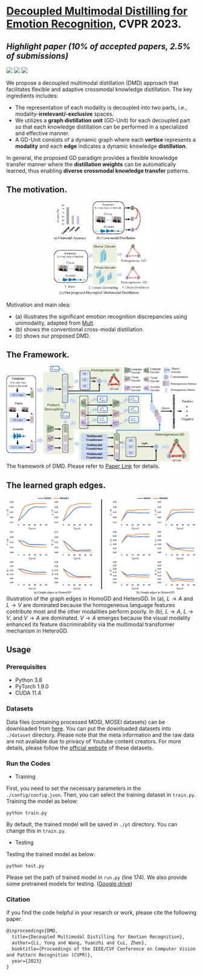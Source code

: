 # [Decoupled Multimodal Distilling for Emotion Recognition](https://arxiv.org/abs/2303.13802), CVPR 2023. 

## ***Highlight paper (10% of accepted papers, 2.5% of submissions)***

![](https://img.shields.io/badge/Platform-PyTorch-blue)
![](https://img.shields.io/badge/Language-Python-{green}.svg)
![](https://img.shields.io/npm/l/express.svg)

We propose a decoupled multimodal distillation (DMD) approach that facilitates flexible and adaptive crossmodal knowledge distillation. The key ingredients includes:
- The representation of each modality is decoupled into two parts, i.e., modality-**irrelevant/-exclusive** spaces. 
- We utilizes a **graph distillation unit** (GD-Unit) for each decoupled part so that each knowledge distillation can be performed in a specialized and effective manner.
- A GD-Unit consists of a dynamic graph where each **vertice** represents a **modality** and each **edge** indicates a dynamic knowledge **distillation**. 

In general,  the proposed GD paradigm provides a flexible knowledge transfer manner where the **distillation weights** can be automatically learned, thus enabling **diverse crossmodal knowledge transfer** patterns.


## The motivation.
<div align=center><img src="figure_1.png" width="50%"></img></div>

Motivation and main idea: 
- (a) illustrates the significant emotion recognition discrepancies using unimodality, adapted from [Mult](https://github.com/yaohungt/Multimodal-Transformer). 
- (b) shows the conventional cross-modal distillation. 
- (c) shows our proposed DMD.

## The Framework.
![](figure2.png)
The framework of DMD. Please refer to [Paper Link](https://arxiv.org/abs/2303.13802) for details.

## The learned graph edges.
![](edge.png)
Illustration of the graph edges in HomoGD and HeteroGD. In (a), $L \to A$ and $L \to V$ are dominated because the homogeneous language features contribute most and the other modalities perform poorly. In (b), $L \to A$, $L \to V$, and $V \to A$ are dominated.  $V \to A$ emerges because the visual modality enhanced its feature discriminability via the multimodal transformer mechanism in HeteroGD.

## Usage

### Prerequisites
- Python 3.8
- PyTorch 1.9.0
- CUDA 11.4

### Datasets
Data files (containing processed MOSI, MOSEI datasets) can be downloaded from [here](https://drive.google.com/drive/folders/1BBadVSptOe4h8TWchkhWZRLJw8YG_aEi?usp=sharing). 
You can put the downloaded datasets into `./dataset` directory.
Please note that the meta information and the raw data are not available due to privacy of Youtube content creators. For more details, please follow the [official website](https://github.com/A2Zadeh/CMU-MultimodalSDK) of these datasets.

### Run the Codes
- Training

First, you need to set the necessary parameters in the `./config/config.json`. Then, you can select the training dataset in `train.py`.
Training the model as below:
```
python train.py
```
By default, the trained model will be saved in `./pt` directory. You can change this in `train.py`.

- Testing

Testing the trained model as below:
```
python test.py
```
Please set the path of trained model in `run.py` (line 174). We also provide some pretrained models for testing. ([Google drive](https://drive.google.com/drive/folders/1swNVrVl05JOzXFomAZ2mhzbIzhc8bqYu?usp=sharing))


### Citation
If you find the code helpful in your resarch or work, please cite the following paper.
```
@inproceedings{DMD,
  title={Decoupled Multimodal Distilling for Emotion Recognition},
  author={Li, Yong and Wang, Yuanzhi and Cui, Zhen},
  booktitle={Proceedings of the IEEE/CVF Conference on Computer Vision and Pattern Recognition (CVPR)},
  year={2023}
}
```




